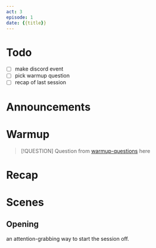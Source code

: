 ```yaml
---
act: 3
episode: 1
date: {{title}}
---
```

# Todo
- [ ] make discord event
- [ ] pick warmup question
- [ ] recap of last session
# Announcements
# Warmup
> [!QUESTION] Question from [warmup-questions](../notes/warmup-questions.md) here
# Recap
# Scenes
## Opening
an attention-grabbing way to start the session off.